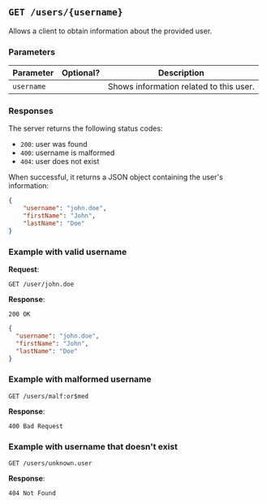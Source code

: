 ## `GET /users/{username}`

Allows a client to obtain information about the provided user.

### Parameters

| Parameter  | Optional?    | Description                             |
|------------|--------------|-----------------------------------------|
| `username` |              | Shows information related to this user. |

### Responses

The server returns the following status codes:

- `200`: user was found
- `400`: username is malformed
- `404`: user does not exist

When successful, it returns a JSON object containing the user's information:

```json
{
    "username": "john.doe",
    "firstName": "John",
    "lastName": "Doe"
}
```

### Example with valid username

**Request**:

```
GET /user/john.doe
```

**Response**:

`200 OK`

```json
{
  "username": "john.doe",
  "firstName": "John",
  "lastName": "Doe"
}
```

### Example with malformed username

```
GET /users/malf:or$med
```

**Response**:

```
400 Bad Request
```

### Example with username that doesn't exist

```
GET /users/unknown.user
```

**Response**:

```
404 Not Found
```
